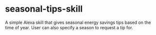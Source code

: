 # seasonal-tips-skill
A simple Alexa skill that gives seasonal energy savings tips based on the time of year. User can also specify a season to request a tip for.
